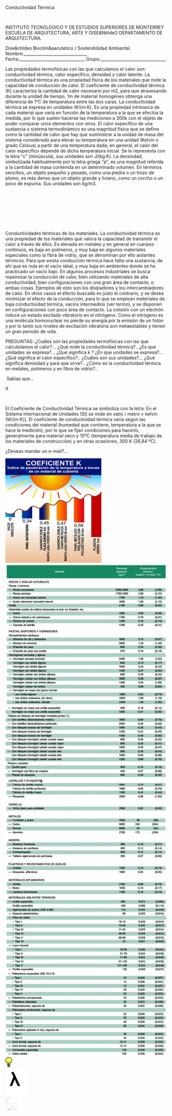 

Conductividad Térmica




 

INSTITUTO TECNOLOGICO Y DE ESTUDIOS SUPERIORES DE MONTERREY 
ESCUELA DE ARQUITECTURA, ARTE Y DISE&NtildeO 
DEPARTAMENTO DE ARQUITECTURA.

Dise&ntildeo Bioclim&aacutetico / Sostenibilidad Ambiental.
Nombre:_______________________________ 
Fecha:________________________________ 
Grupo:________________________________ 

Las propiedades termofísicas con las que calculamos el calor son: 
 conductividad térmica, calor específico, densidad y calor latente.
 La conductividad térmica es una propiedad física de los materiales que mide la capacidad de conducción de calor. El coeficiente de conductividad térmica (K) caracteriza la cantidad de calor necesario por m2, para que atravesando durante la unidad de tiempo, 1m de material homogéneo obtenga una diferencia de 1°C de temperatura entre las dos caras. La conductividad térmica se expresa en unidades W/(m·K). Es una propiedad intrínseca de cada material que varía en función de la temperatura a la que se efectúa la medida, por lo que suelen hacerse las mediciones a 300k con el objeto de poder comparar unos elementos con otros.
El calor específico de una sustancia o sistema termodinámico es una magnitud física que se define como la cantidad de calor que hay que suministrar a la unidad de masa del sistema considerado para elevar su temperatura en una unidad (Kelvin o grado Celsius) a partir de una temperatura dada; en general, el calor del calor específico depende de dicha temperatura inicial. Se le representa con la letra "c" (minúscula), sus unidades son J/(kg·K). 
La densisdad, simbolizada habitualmente por la letra griega "p", es una magnitud referida a la cantidad de masa contenida en un determinado volumen. En términos sencillos, un objeto pequeño y pesado, como una piedra o un trozo de plomo, es más denso que un objeto grande y liviano, como un corcho o un poco de espuma. Sus unidades son kg/m3.


 
 

  
  

 

 
 
 
 
 

       

Conductividades térmicas de los materiales. 
La conductividad térmica es una propiedad de los materiales que valora la capacidad de transmitir el calor a través de ellos. Es elevada en metales y en general en cuerpos continuos, es baja en polímeros, y muy baja en algunos materiales especiales como la fibra de vidrio, que se denominan por ello aislantes térmicos. Para que exista conducción térmica hace falta una sustancia, de ahí que es nula en el vacío ideal, y muy baja en ambientes donde se ha practicado un vacío bajo.
En algunos procesos industriales se busca maximizar la conducción de calor, bien utilizando materiales de alta conductividad, bien configuraciones con una gran área de contacto, o ambas cosas. Ejemplos de esto son los disipadores y los intercambiadores de calor. En otros casos el efecto buscado es justo el contrario, y se desea minimizar el efecto de la conducción, para lo que se emplean materiales de baja conductividad térmica, vacíos intermedios (ver termo), y se disponen en configuraciones con poco área de contacto.
La colisión con un electrón induce un estado excitado vibratorio en el nitrógeno. Como el nitrógeno es una molécula homonuclear no pierde su energía por la emisión de un fotón y por lo tanto sus niveles de excitación vibratoria son metaestables y tienen un gran periodo de vida.

 
PREGUNTAS: 
¿Cuáles son las propiedades termofísicas con las que calcululamos el calor?... 
¿Qué mide la conductividad térmica?...¿Es que unidades se expresa?... 
¿Qué significa k ? ¿En que unidades se expresa?... 
¿Qué significa el calor específico?.. ¿Cuáles son sus unidades?... 
¿Qué significa denisidad y para que sirve?.. 
¿Cómo es la conductividad térmica en metales, polímeros y en fibra de vidrio?.. 
 
 













 Sabías que...




X




 
 
El Coeficiente de Conductividad Térmica se simboliza con la letra: 
En el Sistema Internacional de Unidades (SI) se mide en vatio / metro × kelvin (W/(m·K)),
El coeficiente de conductividad térmica varía según las condiciones del material (humedad que contiene, temperatura a la que se hace la medición), por lo que se fijan condiciones para hacerlo, generalmente para material seco y 15ºC (temperatura media de trabajo de los materiales de construcción) y en otras ocasiones, 300 K (26,84 ºC). 





 ¿Deseas mandar un e-mail?...



<div class="mdl-grid">
<div class="mdl-cell mdl-cell--6-col mdl-typography--text-center">
<img src='./content/4/M4.35/coeficiente.jpg'>
</div>
<div class="mdl-cell mdl-cell--6-col mdl-typography--text-center">
<img src='./content/4/M4.35/ce.1.jpg'>
</div>
<div class="mdl-cell mdl-cell--6-col mdl-typography--text-center">
<img src='./content/4/M4.35/c.e.2.jpg'>
</div>
<div class="mdl-cell mdl-cell--6-col mdl-typography--text-center">
<img src='./content/4/M4.35/c.e.3.jpg'>
</div>
<div class="mdl-cell mdl-cell--6-col mdl-typography--text-center">
<img src='./content/4/M4.35/c.e..4.jpg'>
</div>
<div class="mdl-cell mdl-cell--6-col mdl-typography--text-center">
<img src='./content/4/M4.35/c.e..5.jpg'>
</div>
<div class="mdl-cell mdl-cell--6-col mdl-typography--text-center">
<img src='./content/4/M4.35/sugerencias.gif'>
</div>
<div class="mdl-cell mdl-cell--6-col mdl-typography--text-center">
<img src='./content/4/M4.35/Fournier.3.jpg'>
</div>
<div class="mdl-cell mdl-cell--6-col mdl-typography--text-center">
<img src='./content/4/M4.35/email_41.gif'>
</div>
</div>